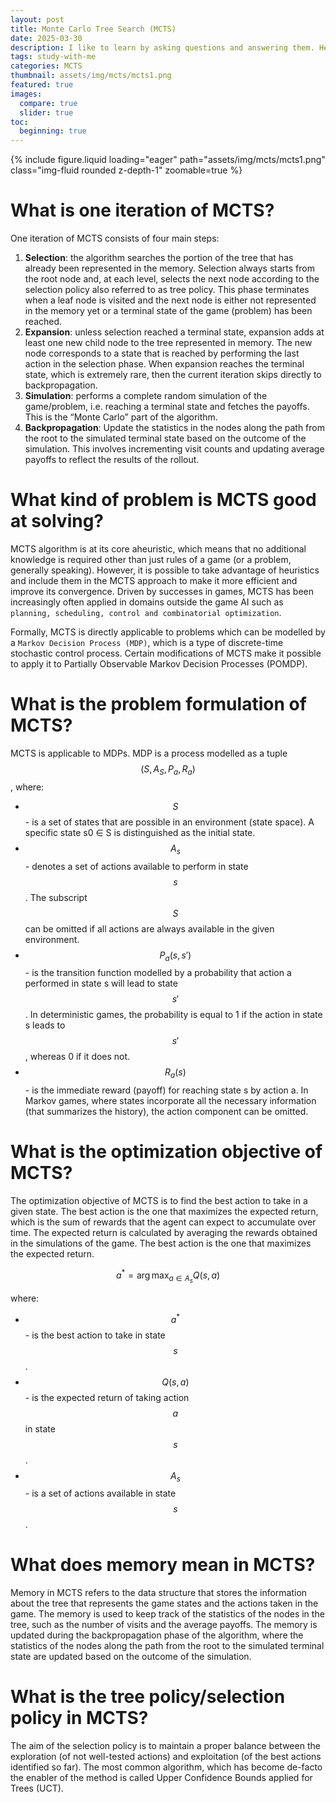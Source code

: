 ```yaml
---
layout: post
title: Monte Carlo Tree Search (MCTS)
date: 2025-03-30
description: I like to learn by asking questions and answering them. Here are some great QAs about MCTS.
tags: study-with-me
categories: MCTS 
thumbnail: assets/img/mcts/mcts1.png
featured: true
images:
  compare: true
  slider: true
toc:
  beginning: true
---
```


<div class="row justify-content-sm-center">
 <div class="col-sm-8 mt-3 mt-md-0">
    {% include figure.liquid loading="eager" path="assets/img/mcts/mcts1.png" class="img-fluid rounded z-depth-1" zoomable=true %}
  </div>
</div>

# What is one iteration of MCTS?

One iteration of MCTS consists of four main steps:
1. **Selection**: the algorithm searches the portion of the tree that has already been represented in the memory. Selection always starts from the root node and, at each level, selects the next node according to the selection policy also referred to as tree policy. This phase terminates when a leaf node is visited and the next node is either not represented in the memory yet or a terminal state of the game (problem) has been reached.
2. **Expansion**: unless selection reached a terminal state, expansion adds at least one new child node to the tree represented in memory. The new node corresponds to a state that is reached by performing the last action in the selection phase. When expansion reaches the terminal state, which is extremely rare, then the current iteration skips directly to backpropagation.
3. **Simulation**: performs a complete random simulation of the game/problem, i.e. reaching a terminal state and fetches the payoffs. This is the “Monte Carlo” part of the algorithm.
4. **Backpropagation**: Update the statistics in the nodes along the path from the root to the simulated terminal state based on the outcome of the simulation. This involves incrementing visit counts and updating average payoffs to reflect the results of the rollout.

# What kind of problem is MCTS good at solving?

MCTS algorithm is at its core aheuristic, which means that no additional knowledge is required other than just rules of a game (or a problem, generally speaking). However, it is possible to take advantage of heuristics and include them in the MCTS approach to make it more efficient and improve its convergence. Driven by successes in games, MCTS has been increasingly often applied in domains outside the game AI such as `planning, scheduling, control and combinatorial optimization`.

Formally, MCTS is directly applicable to problems which can be modelled by a `Markov Decision Process (MDP)`, which is a type of discrete-time stochastic control process. Certain modifications of MCTS make it possible to apply it to Partially Observable Markov Decision Processes (POMDP).

# What is the problem formulation of MCTS?

MCTS is applicable to MDPs. MDP is a process modelled as a tuple $$(S, A_S, P_a, R_a)$$, where:
* $$S$$ - is a set of states that are possible in an environment (state space). A specific state s0 ∈ S is distinguished as the initial state.
* $$A_s$$ - denotes a set of actions available to perform in state $$s$$. The subscript $$S$$ can be omitted if all actions are always available in the given environment.
* $$P_a(s, s')$$ - is the transition function modelled by a probability that action a performed in state s will lead to state $$s'$$. In deterministic games, the probability is equal to 1 if the action in state s leads to $$s'$$, whereas 0 if it does not.
* $$R_a(s)$$ - is the immediate reward (payoff) for reaching state s by action a. In Markov games, where states incorporate all the necessary information (that summarizes the history), the action component can be omitted.


# What is the optimization objective of MCTS?

The optimization objective of MCTS is to find the best action to take in a given state. The best action is the one that maximizes the expected return, which is the sum of rewards that the agent can expect to accumulate over time. The expected return is calculated by averaging the rewards obtained in the simulations of the game. The best action is the one that maximizes the expected return.

$$ a^* = \arg \max_{a \in A_s} Q(s, a) $$

where:
* $$a^*$$ - is the best action to take in state $$s$$.
* $$Q(s, a)$$ - is the expected return of taking action $$a$$ in state $$s$$.
* $$A_s$$ - is a set of actions available in state $$s$$.


# What does memory mean in MCTS?

Memory in MCTS refers to the data structure that stores the information about the tree that represents the game states and the actions taken in the game. The memory is used to keep track of the statistics of the nodes in the tree, such as the number of visits and the average payoffs. The memory is updated during the backpropagation phase of the algorithm, where the statistics of the nodes along the path from the root to the simulated terminal state are updated based on the outcome of the simulation.

# What is the tree policy/selection policy in MCTS?

The aim of the selection policy is to maintain a proper balance between the exploration (of not well-tested actions) and exploitation (of the best actions identified so far).
The most common algorithm, which has become de-facto the enabler of the method is called Upper Confidence Bounds applied for Trees (UCT).
